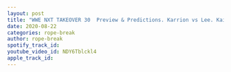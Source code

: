 ```yaml
---
layout: post
title: "WWE NXT TAKEOVER 30  Preview & Predictions. Karrion vs Lee. Kai vs Io. Cole vs McAfee & more"
date: 2020-08-22
categories: rope-break
author: rope-break
spotify_track_id: 
youtube_video_id: NDY6Tblckl4
apple_track_id: 
---
```

